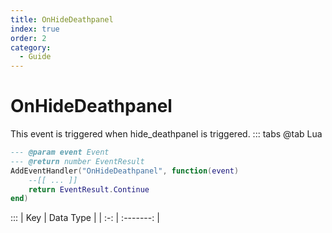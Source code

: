 ```yaml
---
title: OnHideDeathpanel
index: true
order: 2
category:
  - Guide
---
```


# OnHideDeathpanel
This event is triggered when hide_deathpanel is triggered.
::: tabs
@tab Lua
```lua
--- @param event Event
--- @return number EventResult
AddEventHandler("OnHideDeathpanel", function(event)
    --[[ ... ]]
    return EventResult.Continue
end)
```

:::
| Key | Data Type |
| :-: | :-------: |